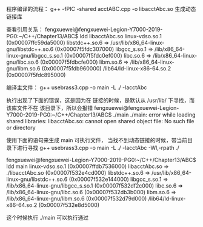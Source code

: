 程序编译的流程：
g++ -fPIC -shared acctABC.cpp -o libacctAbc.so 生成动态链接库

查看引用关系：
fengxuewei@fengxuewei-Legion-Y7000-2019-PG0:~/C++/Chapter13/ABC$ ldd libacctAbc.so 
        linux-vdso.so.1 (0x00007ffc59da5000)
        libstdc++.so.6 => /usr/lib/x86_64-linux-gnu/libstdc++.so.6 (0x00007f5fdc307000)
        libgcc_s.so.1 => /lib/x86_64-linux-gnu/libgcc_s.so.1 (0x00007f5fdc0ef000)
        libc.so.6 => /lib/x86_64-linux-gnu/libc.so.6 (0x00007f5fdbcfe000)
        libm.so.6 => /lib/x86_64-linux-gnu/libm.so.6 (0x00007f5fdb960000)
        /lib64/ld-linux-x86-64.so.2 (0x00007f5fdc895000)

编译主文件：
g++ usebrass3.cpp -o main -L ./ -lacctAbc

执行出现了下面的错误，这是因为在 链接的时候，是默认从 /usr/lib/ 下寻找，而该库文件不在 该目录下，所以会报错
fengxuewei@fengxuewei-Legion-Y7000-2019-PG0:~/C++/Chapter13/ABC$ ./main 
./main: error while loading shared libraries: libacctAbc.so: cannot open shared object file: No such file or directory

使用下面的语句来生成 main 可执行文件， 当找不到动态链接的时候，带当前目录下进行寻找
g++ usebrass3.cpp -o main -L ./ -lacctAbc -Wl,-rpath ./

fengxuewei@fengxuewei-Legion-Y7000-2019-PG0:~/C++/Chapter13/ABC$ ldd main         linux-vdso.so.1 (0x00007ffdb7536000)
        libacctAbc.so => ./libacctAbc.so (0x00007f532e4cd000)
        libstdc++.so.6 => /usr/lib/x86_64-linux-gnu/libstdc++.so.6 (0x00007f532e144000)
        libgcc_s.so.1 => /lib/x86_64-linux-gnu/libgcc_s.so.1 (0x00007f532df2c000)
        libc.so.6 => /lib/x86_64-linux-gnu/libc.so.6 (0x00007f532db3b000)
        libm.so.6 => /lib/x86_64-linux-gnu/libm.so.6 (0x00007f532d79d000)
        /lib64/ld-linux-x86-64.so.2 (0x00007f532e8d5000)

这个时候执行 ./main 可以执行通过